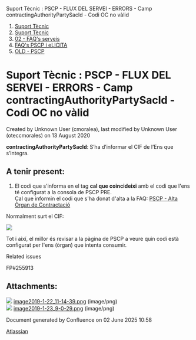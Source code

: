 Suport Tècnic : PSCP - FLUX DEL SERVEI - ERRORS - Camp contractingAuthorityPartySacId - Codi OC no vàlid  

1.  [Suport Tècnic](index.md)
2.  [Suport Tècnic](13893782.md)
3.  [02 - FAQ's serveis](26313393.md)
4.  [FAQ's PSCP i eLICITA](28705587.md)
5.  [OLD - PSCP](OLD---PSCP_93356826.md)

Suport Tècnic : PSCP - FLUX DEL SERVEI - ERRORS - Camp contractingAuthorityPartySacId - Codi OC no vàlid
========================================================================================================

Created by Unknown User (cmoralea), last modified by Unknown User (oteccmorales) on 13 August 2020

**contractingAuthorityPartySacId**: S’ha d’informar el CIF de l’Ens que s’integra.

A tenir present:
----------------

1.  El codi que s'informa en el tag <contractingAuthorityPartySacId> **cal que coincideixi** amb el codi que l'ens té configurat a la consola de PSCP PRE.  
    Cal que informin el codi que s'ha donat d'alta a la FAQ: [PSCP - Alta Òrgan de Contractació](https://intranet.aoc.cat/pages/viewpage.action?pageId=26313275)  
      
    

Normalment surt el CIF:

![](attachments/26313312/26315877.png)

Tot i així, el millor és revisar a la pàgina de PSCP a veure quin codi està configurat per l'ens (òrgan) que intenta consumir.

Related issues

FP#255913 

Attachments:
------------

![](images/icons/bullet_blue.gif) [image2019-1-22\_11-14-39.png](attachments/26313312/26315877.png) (image/png)  
![](images/icons/bullet_blue.gif) [image2019-1-23\_9-0-29.png](attachments/26313312/26315759.png) (image/png)  

Document generated by Confluence on 02 June 2025 10:58

[Atlassian](http://www.atlassian.com/)